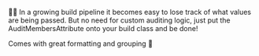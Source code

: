 🕵️‍♂️ In a growing build pipeline it becomes easy to lose track of what values are being passed. But no need for custom auditing logic, just put the AuditMembersAttribute onto your build class and be done!

Comes with great formatting and grouping 🧰
